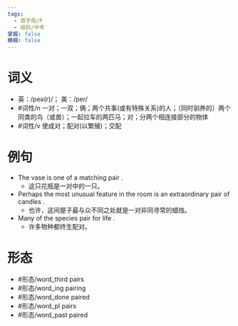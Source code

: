 ```yaml
---
tags:
  - 首字母/P
  - 级别/中考
掌握: false
模糊: false
---
```

# 词义
- 英：/peə(r)/； 美：/per/
- #词性/n  一对；一双；俩；两个共事(或有特殊关系)的人；（同时驯养的）两个同类的鸟（或兽）；一起拉车的两匹马；对；分两个相连接部分的物体
- #词性/v  使成对；配对(以繁殖)；交配
# 例句
- The vase is one of a matching pair .
	- 这只花瓶是一对中的一只。
- Perhaps the most unusual feature in the room is an extraordinary pair of candles .
	- 也许，这间屋子最与众不同之处就是一对非同寻常的蜡烛。
- Many of the species pair for life .
	- 许多物种都终生配对。
# 形态
- #形态/word_third pairs
- #形态/word_ing pairing
- #形态/word_done paired
- #形态/word_pl pairs
- #形态/word_past paired
